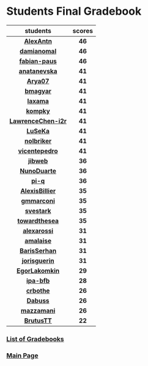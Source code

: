 # Students Final Gradebook

| students | scores |
| :---: | :---: |
| [**AlexAntn**](https://github.com/AlexAntn) | **46** |
| [**damianomal**](https://github.com/damianomal) | **46** |
| [**fabian-paus**](https://github.com/fabian-paus) | **46** |
| [**anatanevska**](https://github.com/anatanevska) | **41** |
| [**Arya07**](https://github.com/Arya07) | **41** |
| [**bmagyar**](https://github.com/bmagyar) | **41** |
| [**Iaxama**](https://github.com/Iaxama) | **41** |
| [**kompky**](https://github.com/kompky) | **41** |
| [**LawrenceChen-i2r**](https://github.com/LawrenceChen-i2r) | **41** |
| [**LuSeKa**](https://github.com/LuSeKa) | **41** |
| [**nolbriker**](https://github.com/nolbriker) | **41** |
| [**vicentepedro**](https://github.com/vicentepedro) | **41** |
| [**jibweb**](https://github.com/jibweb) | **36** |
| [**NunoDuarte**](https://github.com/NunoDuarte) | **36** |
| [**pi-q**](https://github.com/pi-q) | **36** |
| [**AlexisBillier**](https://github.com/AlexisBillier) | **35** |
| [**gmmarconi**](https://github.com/gmmarconi) | **35** |
| [**svestark**](https://github.com/svestark) | **35** |
| [**towardthesea**](https://github.com/towardthesea) | **35** |
| [**alexarossi**](https://github.com/alexarossi) | **31** |
| [**amalaise**](https://github.com/amalaise) | **31** |
| [**BarisSerhan**](https://github.com/BarisSerhan) | **31** |
| [**jorisguerin**](https://github.com/jorisguerin) | **31** |
| [**EgorLakomkin**](https://github.com/EgorLakomkin) | **29** |
| [**ipa-bfb**](https://github.com/ipa-bfb) | **28** |
| [**crbothe**](https://github.com/crbothe) | **26** |
| [**Dabuss**](https://github.com/Dabuss) | **26** |
| [**mazzamani**](https://github.com/mazzamani) | **26** |
| [**BrutusTT**](https://github.com/BrutusTT) | **22** |

### [List of Gradebooks](./gradebook.md)

### [Main Page](./README.md)

